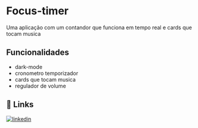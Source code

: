 # Focus-timer
Uma aplicação com um contandor que funciona em tempo real e cards que tocam musica






## Funcionalidades

- dark-mode
- cronometro temporizador
- cards que tocam musica
- regulador de volume




## 🔗 Links

[![linkedin](https://img.shields.io/badge/linkedin-0A66C2?style=for-the-badge&logo=linkedin&logoColor=white)](https://www.linkedin.com/in/carlos-eduardo-11546b108/)

